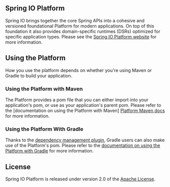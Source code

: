 ## Spring IO Platform

Spring IO brings together the core Spring APIs into a cohesive and versioned foundational Platform
for modern applications. On top of this foundation it also provides domain-specific runtimes (DSRs)
optimized for specific application types. Please see the [Spring IO Platform website] for more
information.

## Using the Platform

How you use the platform depends on whether you're using Maven or Gradle to build your application.

### Using the Platform with Maven

The Platform provides a pom file that you can either import into your application's pom, or use as
your application's parent pom. Please refer to the [documentation on using the Platform with Maven]
[Platform Maven docs] for more information.

### Using the Platform With Gradle

Thanks to the [dependency management plugin][], Gradle users can also make use of the Platform's
pom. Please refer to the [documentation on using the Platform with Gradle][Platform Gradle docs] for
more information.

## License
Spring IO Platform is released under version 2.0 of the [Apache License][].

[Spring IO Platform website]: http://spring.io/platform
[Spring Boot's starter parent]: http://docs.spring.io/spring-boot/docs/1.3.0.M1/reference/html/using-boot-build-systems.html#using-boot-maven-parent-pom
[Spring Boot's Maven plugin]: http://docs.spring.io/spring-boot/docs/1.3.0.BUILD-SNAPSHOT/reference/html/build-tool-plugins-maven-plugin.html
[Spring Boot's Gradle plugin]: http://docs.spring.io/spring-boot/docs/1.3.0.BUILD-SNAPSHOT/reference/html/build-tool-plugins-gradle-plugin.html
[Platform Maven docs]: http://docs.spring.io/platform/docs/current-SNAPSHOT/reference/htmlsingle/#getting-started-using-spring-io-platform-maven
[dependency management plugin]: https://plugins.gradle.org/plugin/io.spring.dependency-management
[Platform Gradle docs]: http://docs.spring.io/platform/docs/current-SNAPSHOT/reference/htmlsingle/#getting-started-using-spring-io-platform-gradle
[Apache License]: http://www.apache.org/licenses/LICENSE-2.0